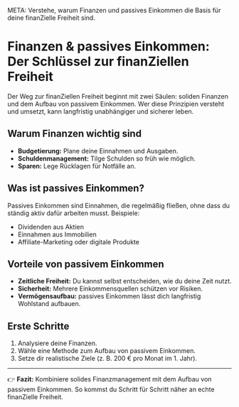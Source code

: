 META: Verstehe, warum Finanzen und passives Einkommen die Basis für deine finanZielle Freiheit sind.

# Finanzen & passives Einkommen: Der Schlüssel zur finanZiellen Freiheit

Der Weg zur finanZiellen Freiheit beginnt mit zwei Säulen: soliden Finanzen und dem Aufbau von passivem Einkommen. Wer diese Prinzipien versteht und umsetzt, kann langfristig unabhängiger und sicherer leben.

## Warum Finanzen wichtig sind
- **Budgetierung:** Plane deine Einnahmen und Ausgaben.
- **Schuldenmanagement:** Tilge Schulden so früh wie möglich.
- **Sparen:** Lege Rücklagen für Notfälle an.

## Was ist passives Einkommen?
Passives Einkommen sind Einnahmen, die regelmäßig fließen, ohne dass du ständig aktiv dafür arbeiten musst. Beispiele:
- Dividenden aus Aktien
- Einnahmen aus Immobilien
- Affiliate-Marketing oder digitale Produkte

## Vorteile von passivem Einkommen
- **Zeitliche Freiheit:** Du kannst selbst entscheiden, wie du deine Zeit nutzt.
- **Sicherheit:** Mehrere Einkommensquellen schützen vor Risiken.
- **Vermögensaufbau:** passives Einkommen lässt dich langfristig Wohlstand aufbauen.

## Erste Schritte
1. Analysiere deine Finanzen.
2. Wähle eine Methode zum Aufbau von passivem Einkommen.
3. Setze dir realistische Ziele (z. B. 200 € pro Monat im 1. Jahr).

---

👉 **Fazit:** 
Kombiniere solides Finanzmanagement mit dem Aufbau von passivem Einkommen. So kommst du Schritt für Schritt näher an echte finanZielle Freiheit.
